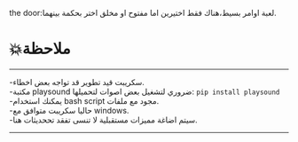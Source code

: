 the door:لعبة اوامر بسيط،هناك فقط اختيرين اما مفتوح او مخلق اختر بحكمة بينهما.
<h1>💥ملاحظة</h1>
<hr>
-سكريبت قيد تطوير قد تواجه بعض اخطاء.
<br>
-مكتبة playsound ضروري لتشغيل بعض اصوات لتحميلها:
<code>pip install playsound</code>
<br>
-يمكنك استخدام bash script مجود مع ملفات.
<br>
-حاليا سكريبت متوافق مع windows.

<br>
-سيتم اضاغة مميزات مستقبلية لا تنسى تفقد تححديثات هنا.
<br>
<hr>
